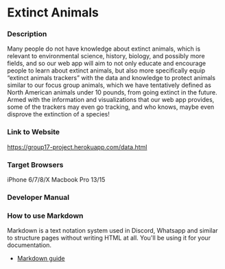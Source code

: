 # Extinct Animals

### Description
Many people do not have knowledge about extinct animals, which is relevant to environmental science, history, biology, and possibly more fields, and so our web app will aim to not only educate and encourage people to learn about extinct animals, but also more specifically equip “extinct animals trackers” with the data and knowledge to protect animals similar to our focus group animals, which we have tentatively defined as North American animals under 10 pounds, from going extinct in the future. Armed with the information and visualizations that our web app provides, some of the trackers may even go tracking, and who knows, maybe even disprove the extinction of a species!

### Link to Website
https://group17-project.herokuapp.com/data.html

### Target Browsers
iPhone 6/7/8/X
Macbook Pro 13/15

### Developer Manual





### How to use Markdown
Markdown is a text notation system used in Discord, Whatsapp and similar to structure pages without writing HTML at all. You'll be using it for your documentation.
* [Markdown guide](https://www.markdownguide.org/cheat-sheet/)